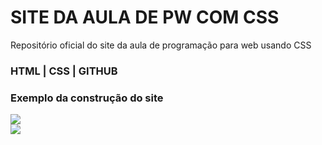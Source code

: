 # SITE DA AULA DE PW COM CSS

Repositório oficial do site da aula de programação para web usando CSS

### HTML | CSS | GITHUB

### Exemplo da construção do site

<img src="pikachu.png">
<br>
<img src="bnha.png">
